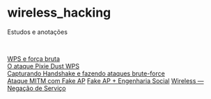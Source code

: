 # wireless_hacking
Estudos e anotações 

<br />

[WPS e força bruta](https://medium.com/@robertocoliver/wps-e-for%C3%A7a-bruta-0ce258fa9974)<br />
[O ataque Pixie Dust WPS](https://medium.com/@robertocoliver/o-ataque-pixie-dust-wps-a669fbb58625)<br />
[Capturando Handshake e fazendo ataques brute-force](https://medium.com/@robertocoliver/capturando-handshake-e-fazendo-ataques-brute-force-c813d015b475)<br/>
[Ataque MITM com Fake AP](https://medium.com/@robertocoliver/ataque-mitm-com-fake-ap-699a9ee36ab8)
[Fake AP + Engenharia Social](https://medium.com/@robertocoliver/fake-ap-engenharia-social-01c4ae0a63ae)
[Wireless — Negação de Serviço](https://medium.com/@robertocoliver/wireless-nega%C3%A7%C3%A3o-de-servi%C3%A7o-b83ab26106ac)
<br />
